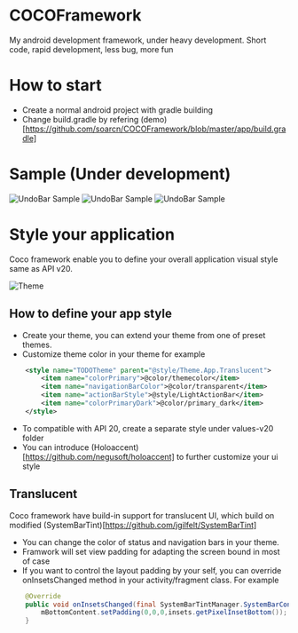 COCOFramework
=============

My android development framework, under heavy development.
Short code, rapid development, less bug, more fun


How to start
=============

- Create a normal android project with gradle building
- Change build.gradle by refering (demo)[https://github.com/soarcn/COCOFramework/blob/master/app/build.gradle]


Sample (Under development)
===========

![UndoBar Sample](https://github.com/soarcn/COCOFramework/blob/master/art/lands.png?raw=true)
![UndoBar Sample](https://github.com/soarcn/COCOFramework/blob/master/art/port1.png?raw=true)
![UndoBar Sample](https://github.com/soarcn/COCOFramework/blob/master/art/port2.png?raw=true)

Style your application
============

Coco framework enable you to define your overall application visual style same as API v20.

![Theme](http://developer.android.com/preview/material/images/ThemeColors.png)

How to define your app style
---------

- Create your theme, you can extend your theme from one of preset themes.
- Customize theme color in your theme for example
```xml
    <style name="TODOTheme" parent="@style/Theme.App.Translucent">
        <item name="colorPrimary">@color/themecolor</item>
        <item name="navigationBarColor">@color/transparent</item>
        <item name="actionBarStyle">@style/LightActionBar</item>
        <item name="colorPrimaryDark">@color/primary_dark</item>
    </style>
```
- To compatible with API 20, create a separate style under values-v20 folder
- You can introduce (Holoaccent)[https://github.com/negusoft/holoaccent] to further customize your ui style


Translucent
----------

Coco framework have build-in support for translucent UI, which build on modified (SystemBarTint)[https://github.com/jgilfelt/SystemBarTint]

- You can change the color of status and navigation bars in your theme.
- Framwork will set view padding for adapting the screen bound in most of case
- If you want to control the layout padding by your self, you can override onInsetsChanged method in your activity/fragment class. For example
```java
    @Override
    public void onInsetsChanged(final SystemBarTintManager.SystemBarConfig insets) {
        mBottomContent.setPadding(0,0,0,insets.getPixelInsetBottom());
    }
```
